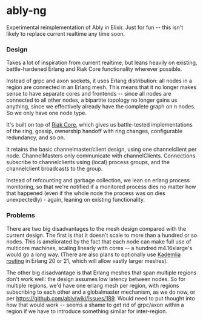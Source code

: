 # ably-ng

Experimental reimplementation of Ably in Elixir. Just for fun -- this isn't likely to replace current realtime any time soon.

### Design

Takes a lot of inspiration from current realtime, but leans heavily on existing, battle-hardened Erlang and Riak Core functionality wherever possible.

Instead of grpc and axon sockets, it uses Erlang distribution: all nodes in a region are connected in an Erlang mesh. This means that it no longer makes sense to have separate cores and frontends -- since all nodes are connected to all other nodes, a bipartite topology no longer gains us anything, since we effectively already have the complete graph on n nodes. So we only have one node type.

It's built on top of [Riak Core](https://github.com/basho/riak_core/wiki), which gives us battle-tested implementations of the ring, gossip, ownership handoff with ring changes, configurable redundancy, and so on.

It retains the basic channelmaster/client design, using one channelclient per node. ChannelMasters only communicate with channelClients. Connections subscribe to channelclients using (local) process groups, and the channelclient broadcasts to the group.

Instead of refcounting and garbage collection, we lean on erlang process monitoring, so that we're notified if a monitored process dies no matter how that happened (even if the whole node the process was on dies unexpectedly) - again, leaning on existing functionality.

### Problems

There are two big disadvantages to the mesh design compared with the current design. The first is that it doesn't scale to more than a hundred or so nodes. This is ameliorated by the fact that each node can make full use of multicore machines, scaling linearly with cores -- a hundred m4.16xlarge's would go a long way. (There are also plans to optionally use [Kademlia routing](https://en.wikipedia.org/wiki/Kademlia) in Erlang 20 or 21, which will allow vastly larger meshes).

The other big disadvantage is that Erlang meshes that span multiple regions don't work well: the design assumes low latency between nodes. So for multiple regions, we'd have one erlang mesh per region, with regions subscribing to each other and a globalmaster mechanism, as we do now, or per https://github.com/ably/wiki/issues/189. Would need to put thought into how that would work -- seems a shame to get rid of grpc/axon within a region if we have to introduce something similar for inter-region.
